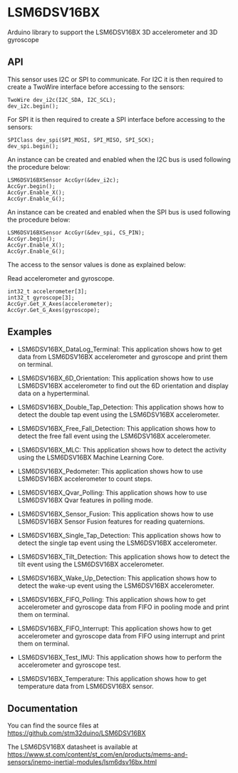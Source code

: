 # LSM6DSV16BX
Arduino library to support the LSM6DSV16BX 3D accelerometer and 3D gyroscope

## API

This sensor uses I2C or SPI to communicate.
For I2C it is then required to create a TwoWire interface before accessing to the sensors:  

    TwoWire dev_i2c(I2C_SDA, I2C_SCL);  
    dev_i2c.begin();

For SPI it is then required to create a SPI interface before accessing to the sensors:  

    SPIClass dev_spi(SPI_MOSI, SPI_MISO, SPI_SCK);  
    dev_spi.begin();

An instance can be created and enabled when the I2C bus is used following the procedure below:  

    LSM6DSV16BXSensor AccGyr(&dev_i2c);
    AccGyr.begin();
    AccGyr.Enable_X();  
    AccGyr.Enable_G();

An instance can be created and enabled when the SPI bus is used following the procedure below:  

    LSM6DSV16BXSensor AccGyr(&dev_spi, CS_PIN);
    AccGyr.begin();	
    AccGyr.Enable_X();  
    AccGyr.Enable_G();

The access to the sensor values is done as explained below:  

  Read accelerometer and gyroscope.

    int32_t accelerometer[3];
    int32_t gyroscope[3];
    AccGyr.Get_X_Axes(accelerometer);  
    AccGyr.Get_G_Axes(gyroscope);

## Examples

* LSM6DSV16BX_DataLog_Terminal: This application shows how to get data from LSM6DSV16BX accelerometer and gyroscope and print them on terminal.

* LSM6DSV16BX_6D_Orientation: This application shows how to use LSM6DSV16BX accelerometer to find out the 6D orientation and display data on a hyperterminal.

* LSM6DSV16BX_Double_Tap_Detection: This application shows how to detect the double tap event using the LSM6DSV16BX accelerometer.

* LSM6DSV16BX_Free_Fall_Detection: This application shows how to detect the free fall event using the LSM6DSV16BX accelerometer.

* LSM6DSV16BX_MLC: This application shows how to detect the activity using the LSM6DSV16BX Machine Learning Core.

* LSM6DSV16BX_Pedometer: This application shows how to use LSM6DSV16BX accelerometer to count steps.

* LSM6DSV16BX_Qvar_Polling: This application shows how to use LSM6DSV16BX Qvar features in polling mode.

* LSM6DSV16BX_Sensor_Fusion: This application shows how to use LSM6DSV16BX Sensor Fusion features for reading quaternions.

* LSM6DSV16BX_Single_Tap_Detection: This application shows how to detect the single tap event using the LSM6DSV16BX accelerometer.

* LSM6DSV16BX_Tilt_Detection: This application shows how to detect the tilt event using the LSM6DSV16BX accelerometer.

* LSM6DSV16BX_Wake_Up_Detection: This application shows how to detect the wake-up event using the LSM6DSV16BX accelerometer.

* LSM6DSV16BX_FIFO_Polling: This application shows how to get accelerometer and gyroscope data from FIFO in pooling mode and print them on terminal.

* LSM6DSV16BX_FIFO_Interrupt: This application shows how to get accelerometer and gyroscope data from FIFO using interrupt and print them on terminal.

* LSM6DSV16BX_Test_IMU: This application shows how to perform the accelerometer and gyroscope test.

* LSM6DSV16BX_Temperature: This application shows how to get temperature data from LSM6DSV16BX sensor.

## Documentation

You can find the source files at  
https://github.com/stm32duino/LSM6DSV16BX

The LSM6DSV16BX datasheet is available at  
https://www.st.com/content/st_com/en/products/mems-and-sensors/inemo-inertial-modules/lsm6dsv16bx.html